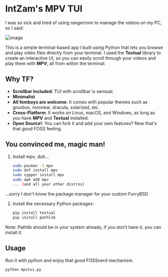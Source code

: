 # IntZam's MPV TUI

I was so sick and tired of using ranger/nnn to manage the videos on my PC, so I said:

![image](https://github.com/user-attachments/assets/aed32731-55b2-4857-9ec9-d83e5276956c)


This is a simple terminal-based app I built using Python that lets you browse and play video files directly from your terminal. I used the **Textual** library to create an interactive UI, so you can easily scroll through your videos and play them with **MPV**, all from within the terminal.

## Why TF?

- **Scrollbar Included**: TUI with scrollbar is sensual.
- **Minimalist**
- **All femboys are welcome**: It comes with popular themes such as gruvbox, monokai, dracula, solarized, etc. 
- **Cross-Platform**: It works on Linux, macOS, and Windows, as long as you have **MPV** and **Textual** installed.
- **Open Source!**: You can fork it and add your own features? Now that's that good FOSS feeling.

## You convinced me, magic man!

1. Install mpv, duh...
   ```bash
   sudo pacman -S mpv
   sudo dnf install mpv
   sudo zypper install mpv
   sudo apk add mpv
   ... (and all your other distros)

...sorry I don't know the package manager for your custom FurryBSD

2. Install the necessary Python packages:
   ```bash
   pip install textual
   pip install pathlib

Note: Pathlib should be in your system already, if you don't have it, you can install it.

## Usage
Run it with python and enjoy that good FOSSnerd mechanism.

   ```bash
   python mpvtui.py



